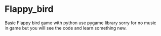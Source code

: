 # Flappy_bird
Basic Flappy bird game with python use pygame library sorry for no music in game but  you will see the code and learn something new.
